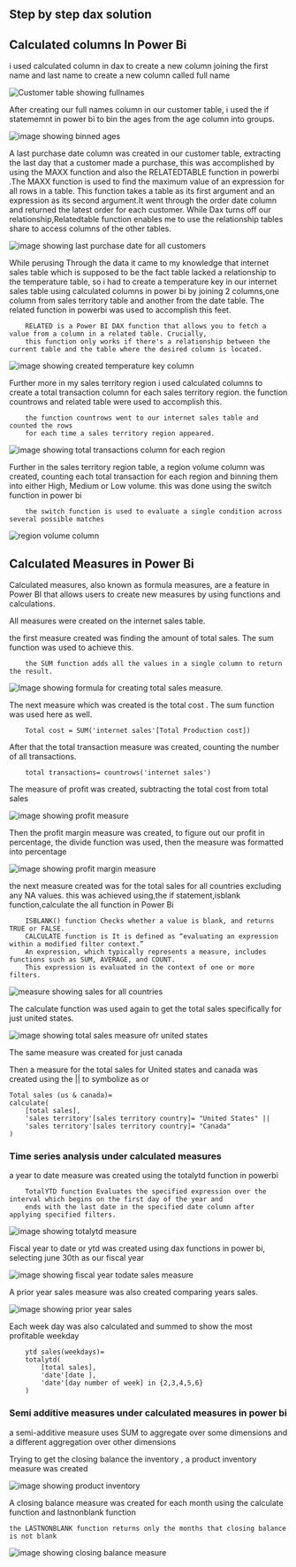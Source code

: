 ## Step by step dax solution

## Calculated columns In Power Bi

i used calculated column in dax to create a new column joining the first name and last name to create a new column called full name

![Customer table showing fullnames](https://github.com/techbeast911/DAX_IN_POWER_BI/blob/main/Img/Screenshot%202024-12-02%20120731.png)

After creating our full names column in our customer table, i used the if statememnt 
in power bi to bin the ages from the age column into groups.

![image showing binned ages](https://github.com/techbeast911/DAX_IN_POWER_BI/blob/main/Img/Screenshot%202024-12-02%20123040.png)


A last purchase date column was created in our customer table, extracting the last day
that a customer made a purchase, this was accomplished by using the MAXX function and also 
the RELATEDTABLE function in powerbi .The MAXX function is used to find the maximum value of an expression for all rows in a table. 
This function takes a table as its first argument and an expression as its second argument.It went through the order date column and returned the latest order for each customer.
While Dax turns off our relationship,Relatedtable function enables me to use the relationship
tables share to access columns of the other tables.

![image showing last purchase date for all customers](https://github.com/techbeast911/DAX_IN_POWER_BI/blob/main/Img/Screenshot%202024-12-02%20131230.png)


While perusing Through the data it came to my knowledge that internet sales table which is supposed to 
be the fact table lacked a relationship to the temperature table, so i had to create a temperature key 
in our internet sales table using calculated columns in power bi by joining 2 columns,one column from
sales territory table and another from the date table.
The related function in powerbi was used to accomplish this feet.

        RELATED is a Power BI DAX function that allows you to fetch a value from a column in a related table. Crucially, 
        this function only works if there's a relationship between the current table and the table where the desired column is located.

![image showing created temperature key column](https://github.com/techbeast911/DAX_IN_POWER_BI/blob/main/Img/Screenshot%202024-12-03%20122701.png)

Further more in my sales territory region i used calculated columns to create a total transaction column
for each sales territory region. the function countrows and related table were used to accomplish this.

        the function countrows went to our internet sales table and counted the rows
        for each time a sales territory region appeared.

![image showing total transactions column for each region](https://github.com/techbeast911/DAX_IN_POWER_BI/blob/main/Img/Screenshot%202024-12-03%20123818.png)

Further in the sales territory region table, a region volume column was created, counting each total transaction
for each region and binning them into either High, Medium or Low volume. this was done using the switch function in power bi

        the switch function is used to evaluate a single condition across several possible matches

![region volume column](https://github.com/techbeast911/DAX_IN_POWER_BI/blob/main/Img/Screenshot%202024-12-03%20130049.png)


## Calculated Measures in Power Bi

Calculated measures, also known as formula measures, are a feature in Power BI that allows users to create new measures by using functions and calculations.

All measures were created on the internet sales table.

the first measure created was finding the amount of total sales. The sum function was used to achieve this.

        the SUM function adds all the values in a single column to return the result.

![Image showing formula for creating total sales measure.](https://github.com/techbeast911/DAX_IN_POWER_BI/blob/main/Img/Screenshot%202024-12-03%20135410.png)

The next measure which was created is the total cost . The sum function was used here as well.

        Total cost = SUM('internet sales'[Total Production cost])

After that the total transaction measure was created, counting the number of all transactions.

        total transactions= countrows('internet sales')

The measure of profit was created, subtracting the total cost from total sales

![image showing profit measure](https://github.com/techbeast911/DAX_IN_POWER_BI/blob/main/Img/Screenshot%202024-12-03%20141155.png)

Then the profit margin measure was created, to figure out our profit in percentage, 
the divide function was used, then the measure was formatted into percentage

![image showing profit margin measure](https://github.com/techbeast911/DAX_IN_POWER_BI/blob/main/Img/Screenshot%202024-12-03%20141939.png)

the next measure created was for the total sales for all countries excluding any NA values.
this was achieved using,the if statement,isblank function,calculate the all function in Power Bi

        ISBLANK() function Checks whether a value is blank, and returns TRUE or FALSE.
        CALCULATE function is It is defined as “evaluating an expression within a modified filter context.” 
        An expression, which typically represents a measure, includes functions such as SUM, AVERAGE, and COUNT. 
        This expression is evaluated in the context of one or more filters.

![measure showing sales for all countries](https://github.com/techbeast911/DAX_IN_POWER_BI/blob/main/Img/Screenshot%202024-12-04%20114936.png)


The calculate function was used again to get the total sales specifically for just united states.

![image showing total sales measure ofr united states](https://github.com/techbeast911/DAX_IN_POWER_BI/blob/main/Img/Screenshot%202024-12-04%20120251.png)

The same measure was created for just canada

Then a measure for the total sales for United states and canada was created  using the || to symbolize as or

    Total sales (us & canada)= 
    calculate(
        [total sales],
        'sales territory'[sales territory country]= "United States" ||
        'sales territory'[sales territory country]= "Canada"
    )

### Time series analysis under calculated measures

a year to date measure was created using the totalytd function in powerbi

        TotalYTD function Evaluates the specified expression over the interval which begins on the first day of the year and
        ends with the last date in the specified date column after applying specified filters.

![image showing totalytd measure](https://github.com/techbeast911/DAX_IN_POWER_BI/blob/main/Img/Screenshot%202024-12-04%20131019.png)

Fiscal year to date or ytd was created using dax functions in power bi, 
selecting june 30th as our fiscal year

![image showing fiscal year todate sales measure](https://github.com/techbeast911/DAX_IN_POWER_BI/blob/main/Img/Screenshot%202024-12-05%20111157.png)

A prior year sales measure was also created comparing years sales.

![image showing prior year sales](https://github.com/techbeast911/DAX_IN_POWER_BI/blob/main/Img/Screenshot%202024-12-05%20114037.png)

Each week day was also calculated and summed to show the most profitable weekday

        ytd sales(weekdays)=
        totalytd(
            [total sales],
            'date'[date ],
            'date'[day number of week] in {2,3,4,5,6}
        )

### Semi additive measures under calculated measures in power bi
 a semi-additive measure uses SUM to aggregate over some dimensions and a different aggregation over other dimensions 

 Trying to get the closing balance the inventory , a product inventory measure was created

 ![image showing product inventory](https://github.com/techbeast911/DAX_IN_POWER_BI/blob/main/Img/Screenshot%202024-12-05%20121432.png)

 A closing balance measure was created for each month using the calculate function and lastnonblank function
 
    the LASTNONBLANK function returns only the months that closing balance is not blank

![image showing closing balance measure](https://github.com/techbeast911/DAX_IN_POWER_BI/blob/main/Img/Screenshot%202024-12-05%20121902.png)